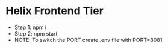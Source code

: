 # Helix Frontend Tier
- Step 1: npm i
- Step 2: npm start
- NOTE: To switch the PORT create .env file with PORT=8081

